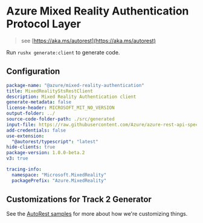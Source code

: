 # Azure Mixed Reality Authentication Protocol Layer

> see [https://aka.ms/autorest](https://aka.ms/autorest)

Run `rushx generate:client` to generate code.

## Configuration

```yaml
package-name: "@azure/mixed-reality-authentication"
title: MixedRealityStsRestClient
description: Mixed Reality Authentication client
generate-metadata: false
license-header: MICROSOFT_MIT_NO_VERSION
output-folder: ../
source-code-folder-path: ./src/generated
input-file: https://raw.githubusercontent.com/Azure/azure-rest-api-specs/aa19725fe79aea2a9dc580f3c66f77f89cc34563/specification/mixedreality/data-plane/Microsoft.MixedReality/preview/2019-02-28-preview/mr-sts.json
add-credentials: false
use-extension:
  "@autorest/typescript": "latest"
hide-clients: true
package-version: 1.0.0-beta.2
v3: true

tracing-info:
  namespace: "Microsoft.MixedReality"
  packagePrefix: "Azure.MixedReality"
```

## Customizations for Track 2 Generator

See the [AutoRest samples](https://github.com/Azure/autorest/tree/master/Samples/3b-custom-transformations)
for more about how we're customizing things.
